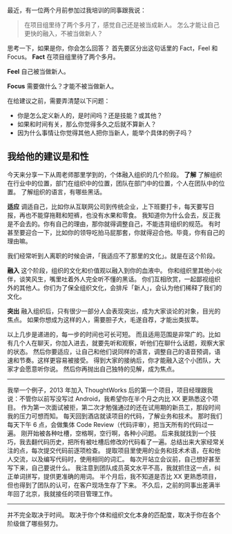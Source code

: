 最近，有一位两个月前参加过我培训的同事跟我说：
>在项目组里待了两个多月了，感觉自己还是被当成新人。
怎么才能让自己更快的融入，不被当做新人？

思考一下，如果是你，你会怎么回答？
首先要区分出这句话里的 Fact，Feel 和 Focus。
**Fact**
在项目组里待了两个多月。

**Feel**
自己被当做新人。

**Focus**
需要做什么？才能不被当做新人。

在给建议之前，需要弄清楚以下问题：
* 你是怎么定义新人的，是时间吗？还是技能？或其他？
* 如果和时间有关，那么你觉得多久之后就不算新人？
* 因为什么事情让你觉得其他人把你当新人，能举个具体的例子吗？

我给他的建议是和性
---
今天来分享一下从周老师那里学到的，个体融入组织的几个阶段。
**了解**
了解组织在行业中的位置，部门在组织中的位置，团队在部门中的位置，个人在团队中的位置。
了解组织的语言，有哪些黑话。

**适应**
调适自己，比如你从互联网公司到传统企业，上下班要打卡，每天要写日报，再也不能穿拖鞋和短裤，也没有水果和零食。
我知道你为什么会去，反正我是不会去的。你有自己的理由，那你就得调整自己，不能违背组织的规范。
有时甚至要迎合一下，比如你的领导吃拍马屁那套，你就得迎合他。毕竟，你有自己的理由嘛。

我们经常听到人离职的时候会讲，「我适应不了那里的文化」。就是在这个阶段。

**融入**
这个阶段，组织的文化和价值观以融入到你的血液中。
你和组织里其他小伙伴，谈笑风生，嘴里吐着外人完全听不懂的黑话。
你们互相欣赏，一起鄙视组织外的其他人。你们为了保全组织文化，会排斥「新人」，会认为他们稀释了我们的文化。

**突出**
融入组织后，只有很少一部分人会表现突出，成为大家谈论的对象，目光的焦点。
如果你想成为这样的人，需要胆子大，毛遂自荐，才能出类拔萃。

以上几步是递进的，每一步的时间也可长可短。
而且适用范围是非常广的。比如有几个人在聊天，你加入进去，就要先听和观察，听他们在聊什么话题，观察大家的状态。
然后你要适应，让自己和他们说同样的语言，调整自己的语音预调，语速和节奏。这样更容易被接受。
得到大家的接纳后，你才能融入这个小团队，大家才会愿意听你说。
然后你再抛出自己独特的见解，成为焦点。

---
我举一个例子，2013 年加入 ThoughtWorks 后的第一个项目，项目经理跟我说：不管你以前写没写过 Android，我希望你在半个月之内比 XX 更熟悉这个项目。
作为第一次面试被拒，第二次才勉强通过的还在试用期的新员工，那段时间我的压力可想而知。
每天回到酒店就读项目的代码，了解业务和技术。
那时我们每天下午 6 点，会做集体 Code Review（代码评审），把当天所有的代码过一遍。
刚开始被各种吐槽，空格啊，空行啊，各种小问题。
后来我就找到一个技巧，我去翻代码历史，把所有被吐槽后修改的代码看了一遍。总结出来大家经常关注的点，每次提交代码前逐项检查。
提取项目里使用的业务和技术术语，在和他人交流，以及编写代码时，使用相同的词汇。
每次开站立会议前，自己想好甚至写下来，自己要说什么。
我注意到团队成员英文水平不高，我就抓住这一点，纠正单词拼写，提供更准确的用词。
半个月后，我不知道是否比 XX 更熟悉项目，但也得到了团队的认可，在客户现场生存了下来。
不久后，之前的同事出差满半年回了北京，我就接任的项目管理工作。

---
并不完全取决于时间。
取决于你个体和组织文化本身的匹配度，取决于你在各个阶级做了哪些努力。